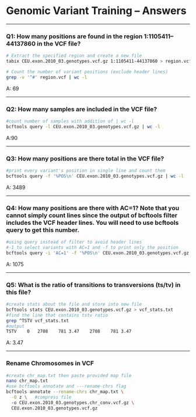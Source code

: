 # Genomic Variant Training – Answers

---

### Q1: How many positions are found in the region 1:1105411–44137860 in the VCF file?

```bash
# Extract the specified region and create a new file
tabix CEU.exon.2010_03.genotypes.vcf.gz 1:1105411-44137860 > region.vcf

# Count the number of variant positions (exclude header lines)
grep -v '^#' region.vcf | wc -l

```
A: 69

---

### Q2: How many samples are included in the VCF file?

```bash
#count number of samples with addition of | wc -l 
bcftools query -l CEU.exon.2010_03.genotypes.vcf.gz | wc -l

```
A:90 

---

### Q3: How many positions are there total in the VCF file?

```bash
#print every variant's position in single line and count them 
bcftools query -f '%POS\n' CEU.exon.2010_03.genotypes.vcf.gz | wc -l

```
A: 3489

---

### Q4: How many positions are there with AC=1? Note that you cannot simply count lines since the output of bcftools filter includes the VCF header lines. You will need to use bcftools query to get this number.

```bash
#using query instead of filter to avoid header lines 
#-1 to select variants with AC=1 and -f to print only the position 
bcftools query -i 'AC=1' -f '%POS\n' CEU.exon.2010_03.genotypes.vcf.gz | wc -l

```
A: 1075 

---

### Q5: What is the ratio of transitions to transversions (ts/tv) in this file?

```bash
#create stats about the file and store into new file 
bcftools stats CEU.exon.2010_03.genotypes.vcf.gz > vcf_stats.txt
#find the line that contains tstv ratio 
grep ^TSTV vcf_stats.txt
#output 
TSTV	0	2708	781	3.47	2708	781	3.47

```
A: 3.47 

---

### Rename Chromosomes in VCF 

```bash
#create chr_map.txt then paste provided map file 
nano chr_map.txt
#use bcftools annotate and ---rename-chrs flag
bcftools annotate --rename-chrs chr_map.txt \
  -O z \   #compress file 
  -o CEU.exon.2010_03.genotypes.chr_conv.vcf.gz \
  CEU.exon.2010_03.genotypes.vcf.gz




